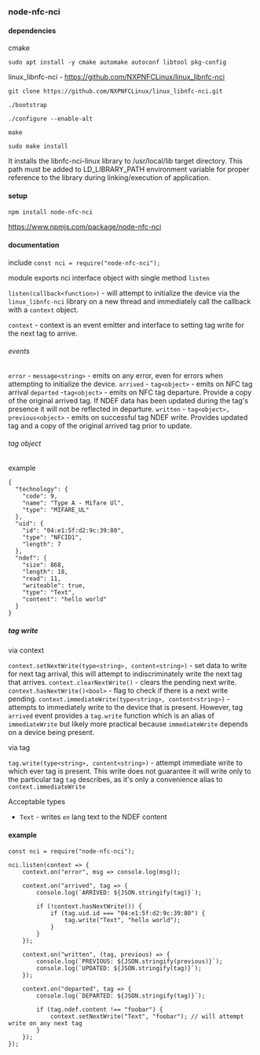 ### node-nfc-nci

#### dependencies

cmake

`sudo apt install -y cmake automake autoconf libtool pkg-config`

linux_libnfc-nci - https://github.com/NXPNFCLinux/linux_libnfc-nci

`git clone https://github.com/NXPNFCLinux/linux_libnfc-nci.git`

`./bootstrap`


`./configure --enable-alt`

`make`

`sudo make install`

It installs the libnfc-nci-linux library to /usr/local/lib target directory. This path must be
added to LD_LIBRARY_PATH environment variable for proper reference to the library
during linking/execution of application.

#### setup

`npm install node-nfc-nci`

https://www.npmjs.com/package/node-nfc-nci

#### documentation

include
`const nci = require("node-nfc-nci");`

module exports nci interface object with single method `listen`

`listen(callback<function>)` - will attempt to initialize the device via the `linux_libnfc-nci` library on a new thread and immediately call the callback with a `context` object.

`context` - context is an event emitter and interface to setting tag write for the next tag to arrive.

###### events

`error` - `message<string>` - emits on any error, even for errors when attempting to initialize the device.
`arrived` - `tag<object>` - emits on NFC tag arrival
`departed` -`tag<object>` - emits on NFC tag departure. Provide a copy of the original arrived tag. If NDEF data has been updated during the tag's presence it will not be reflected in departure.
`written` - `tag<object>, previous<object>` - emits on successful tag NDEF write. Provides updated tag and a copy of the original arrived tag prior to update.

###### tag object

example
```
{
  "technology": {
    "code": 9,
    "name": "Type A - Mifare Ul",
    "type": "MIFARE_UL"
  },
  "uid": {
    "id": "04:e1:5f:d2:9c:39:80",
    "type": "NFCID1",
    "length": 7
  },
  "ndef": {
    "size": 868,
    "length": 18,
    "read": 11,
    "writeable": true,
    "type": "Text",
    "content": "hello world"
  }
}
```

##### tag write

via context

`context.setNextWrite(type<string>, content<string>)` - set data to write for next tag arrival, this will attempt to indiscriminately write the next tag that arrives.
`context.clearNextWrite()` - clears the pending next write.
`context.hasNextWrite()<bool>` - flag to check if there is a next write pending.
`context.immediateWrite(type<string>, content<string>)` - attempts to immediately write to the device that is present. However, tag `arrived` event provides a `tag.write` function which is an alias of `immediateWrite` but likely more practical because `immediateWrite` depends on a device being present.

via tag

`tag.write(type<string>, content<string>)` - attempt immediate write to which ever tag is present. This write does not guarantee it will write only to the particular tag `tag` describes, as it's only a convenience alias to `context.immediateWrite`

Acceptable types
- `Text` - writes `en` lang text to the NDEF content

#### example

```
const nci = require("node-nfc-nci");

nci.listen(context => {
    context.on("error", msg => console.log(msg));

    context.on("arrived", tag => {
        console.log(`ARRIVED: ${JSON.stringify(tag)}`);

        if (!context.hasNextWrite()) {
            if (tag.uid.id === "04:e1:5f:d2:9c:39:80") {
                tag.write("Text", "hello world");
            }
        }
    });

    context.on("written", (tag, previous) => {
        console.log(`PREVIOUS: ${JSON.stringify(previous)}`);
        console.log(`UPDATED: ${JSON.stringify(tag)}`);
    });

    context.on("departed", tag => {
        console.log(`DEPARTED: ${JSON.stringify(tag)}`);

        if (tag.ndef.content !== "foobar") {
            context.setNextWrite("Text", "foobar"); // will attempt write on any next tag
        }
    });
});
```
